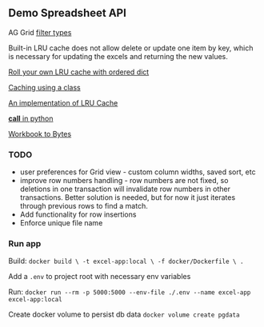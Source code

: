 ## Demo Spreadsheet API

AG Grid [filter types](https://www.ag-grid.com/javascript-data-grid/filter-provided-simple/#simple-filter-options)

Built-in LRU cache does not allow delete or update one item by key, which is necessary for updating the excels and 
returning the new values.

[Roll your own LRU cache with ordered dict](https://pastebin.com/LDwMwtp8)

[Caching using a class](https://wiki.python.org/moin/PythonDecoratorLibrary#Memoize)

[An implementation of LRU Cache](https://stackoverflow.com/posts/64816003/timeline)

[__call__ in python](https://www.geeksforgeeks.org/__call__-in-python/)

[Workbook to Bytes](https://stackoverflow.com/a/55144731/10554240)


### TODO
- user preferences for Grid view - custom column widths, saved sort, etc
- improve row numbers handling - row numbers are not fixed, so deletions in one transaction will invalidate row numbers 
  in other transactions. Better solution is needed, but for now it just iterates through previous rows to find a match.
- Add functionality for row insertions
- Enforce unique file name


### Run app

Build: `docker build \
          -t excel-app:local \
          -f docker/Dockerfile \
          .`

Add a `.env` to project root with necessary env variables

Run: `docker run --rm -p 5000:5000 --env-file ./.env --name excel-app excel-app:local`

Create docker volume to persist db data `docker volume create pgdata`
